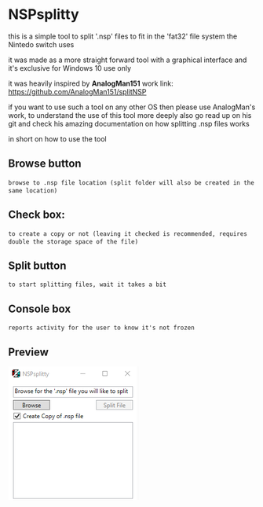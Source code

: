 # NSPsplitty

this is a simple tool to split '.nsp' files to fit in the 'fat32' file system 
the Nintedo switch uses 

it was made as a more straight forward tool with a graphical interface 
and it's exclusive for Windows 10 use only 

it was heavily inspired by **AnalogMan151** work 
link: https://github.com/AnalogMan151/splitNSP

if you want to use such a tool on any other OS then please use AnalogMan's work, 
to understand the use of this tool more deeply also go read up on his git 
and check his amazing documentation on how splitting .nsp files works 

in short on how to use the tool 

## Browse button
    browse to .nsp file location (split folder will also be created in the same location)
## Check box:
    to create a copy or not (leaving it checked is recommended, requires double the storage space of the file)
## Split button
    to start splitting files, wait it takes a bit 
## Console box 
    reports activity for the user to know it's not frozen 
    
## Preview
![Preview](https://github.com/Aionmagan/NSPsplitty/blob/master/NSPsplitty/preview.png)
